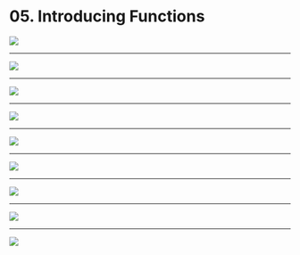 # 05. Introducing Functions

![](https://i.imgur.com/KUvcudL.png)

---

![](https://i.imgur.com/RWA73Pu.png)

---

![](https://i.imgur.com/1xUXWS5.png)

---

![](https://i.imgur.com/QEePQ77.png)

---

![](https://i.imgur.com/Ea1ffet.png)

---

![](https://i.imgur.com/wSfgF3s.png)

---

![](https://i.imgur.com/kiinjZL.png)

---

![](https://i.imgur.com/y3wKDk3.png)

---

![](https://i.imgur.com/ph0cZvX.png)
